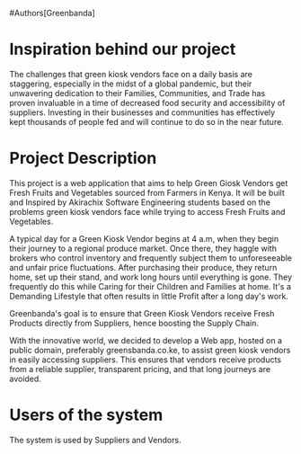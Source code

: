 #Authors[Greenbanda]

# Inspiration behind our project
The challenges that green kiosk vendors face on a daily basis are staggering, especially in the midst of a global pandemic, but their unwavering dedication to their Families, Communities, and Trade has proven invaluable in a time of decreased food security and accessibility of suppliers. Investing in their businesses and communities has effectively kept thousands of people fed and will continue to do so in the near future.

# Project Description

This project is a web application that aims to help Green Giosk Vendors get  Fresh Fruits and Vegetables sourced from Farmers in Kenya. It will be built and Inspired by Akirachix Software Engineering students based on the problems green kiosk vendors face while trying to access Fresh Fruits and Vegetables.

A typical day for a Green Kiosk Vendor begins at 4 a.m, when they begin their journey to a regional produce market. Once there, they haggle with brokers who control inventory and frequently subject them to unforeseeable and unfair price fluctuations. After purchasing their produce, they return home, set up their stand, and work long hours until everything is gone. They frequently do this while Caring for their Children and Families at home. It's a Demanding Lifestyle that often results in little Profit after a long day's work.

Greenbanda's goal is to ensure that Green Kiosk Vendors receive Fresh Products directly from Suppliers, hence boosting the Supply Chain.

With the innovative world, we decided to develop a Web app, hosted on a public domain, preferably greensbanda.co.ke, to assist green kiosk vendors in easily accessing suppliers. This ensures that vendors receive products from a reliable supplier, transparent pricing, and that long journeys are avoided.
# Users of the system
The system is used by Suppliers and Vendors.
